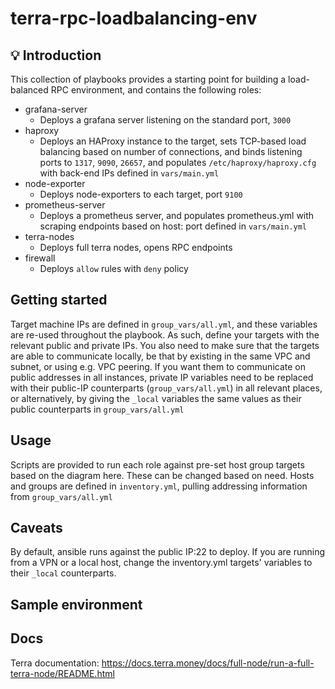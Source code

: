 # terra-rpc-loadbalancing-env

## 💡 Introduction

This collection of playbooks provides a starting point for building a load-balanced RPC environment, and contains the following roles:
- grafana-server 
	- Deploys a grafana server listening on the standard port, ```3000```
- haproxy
	- Deploys an HAProxy instance to the target, sets TCP-based load balancing based on number of connections, and binds listening ports to ```1317```, ```9090```, ```26657```, and populates ```/etc/haproxy/haproxy.cfg``` with back-end IPs defined in ```vars/main.yml```
- node-exporter
	- Deploys node-exporters to each target, port ```9100```
- prometheus-server
	- Deploys a prometheus server, and populates prometheus.yml with scraping endpoints based on host: port defined in ```vars/main.yml```
- terra-nodes
	- Deploys full terra nodes, opens RPC endpoints
- firewall
	- Deploys ```allow``` rules with ```deny``` policy


## Getting started
Target machine IPs are defined in ```group_vars/all.yml```, and these variables are re-used throughout the playbook. As such, define your targets with the relevant public and private IPs. You also need to make sure that the targets are able to communicate locally, be that by existing in the same VPC and subnet, or using e.g. VPC peering. If you want them to communicate on public addresses in all instances, private IP variables need to be replaced with their public-IP counterparts (```group_vars/all.yml```) in all relevant places, or alternatively, by giving the ```_local``` variables the same values as their public counterparts in ```group_vars/all.yml```



## Usage

Scripts are provided to run each role against pre-set host group targets based on the diagram here. These can be changed based on need. Hosts and groups are defined in ```inventory.yml```, pulling addressing information from ```group_vars/all.yml```


## Caveats
By default, ansible runs against the public IP:22 to deploy. If you are running from a VPN or a local host, change the inventory.yml targets' variables to their ```_local``` counterparts.

## Sample environment

## Docs
Terra documentation: https://docs.terra.money/docs/full-node/run-a-full-terra-node/README.html

